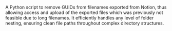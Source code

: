 A Python script to remove GUIDs from filenames exported from Notion, thus allowing access and upload of the exported files which was previously not feasible due to long filenames. It efficiently handles any level of folder nesting, ensuring clean file paths throughout complex directory structures.

